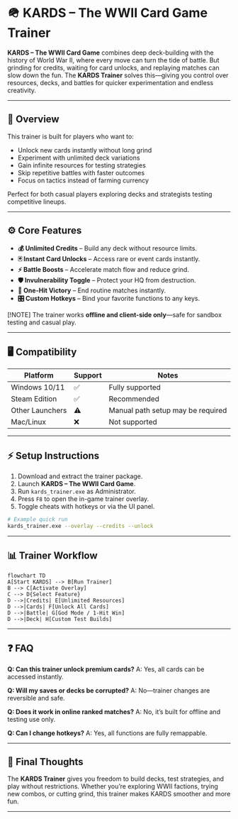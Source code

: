 # 🪖 KARDS – The WWII Card Game Trainer

**KARDS – The WWII Card Game** combines deep deck-building with the history of World War II, where every move can turn the tide of battle. But grinding for credits, waiting for card unlocks, and replaying matches can slow down the fun. The **KARDS Trainer** solves this—giving you control over resources, decks, and battles for quicker experimentation and endless creativity.

---

## 🔎 Overview

This trainer is built for players who want to:

* Unlock new cards instantly without long grind
* Experiment with unlimited deck variations
* Gain infinite resources for testing strategies
* Skip repetitive battles with faster outcomes
* Focus on tactics instead of farming currency

Perfect for both casual players exploring decks and strategists testing competitive lineups.

---

## ⚙️ Core Features

* **💰 Unlimited Credits** – Build any deck without resource limits.
* **🃏 Instant Card Unlocks** – Access rare or event cards instantly.
* **⚡ Battle Boosts** – Accelerate match flow and reduce grind.
* **🛡 Invulnerability Toggle** – Protect your HQ from destruction.
* **🎯 One-Hit Victory** – End routine matches instantly.
* **🎛 Custom Hotkeys** – Bind your favorite functions to any keys.

[!NOTE]
The trainer works **offline and client-side only**—safe for sandbox testing and casual play.

---

## 🖥 Compatibility

| Platform        | Support | Notes                             |
| --------------- | ------- | --------------------------------- |
| Windows 10/11   | ✅       | Fully supported                   |
| Steam Edition   | ✅       | Recommended                       |
| Other Launchers | ⚠️      | Manual path setup may be required |
| Mac/Linux       | ❌       | Not supported                     |

---

## ⚡ Setup Instructions

1. Download and extract the trainer package.
2. Launch **KARDS – The WWII Card Game**.
3. Run `kards_trainer.exe` as Administrator.
4. Press `F8` to open the in-game trainer overlay.
5. Toggle cheats with hotkeys or via the UI panel.

```bash
# Example quick run
kards_trainer.exe --overlay --credits --unlock
```

---

## 📊 Trainer Workflow

```mermaid
flowchart TD
A[Start KARDS] --> B[Run Trainer]
B --> C[Activate Overlay]
C --> D{Select Feature}
D -->|Credits| E[Unlimited Resources]
D -->|Cards| F[Unlock All Cards]
D -->|Battle| G[God Mode / 1-Hit Win]
D -->|Deck| H[Custom Test Builds]
```

---

## ❓ FAQ

**Q: Can this trainer unlock premium cards?**
A: Yes, all cards can be accessed instantly.

**Q: Will my saves or decks be corrupted?**
A: No—trainer changes are reversible and safe.

**Q: Does it work in online ranked matches?**
A: No, it’s built for offline and testing use only.

**Q: Can I change hotkeys?**
A: Yes, all functions are fully remappable.

---

## 🚀 Final Thoughts

The **KARDS Trainer** gives you freedom to build decks, test strategies, and play without restrictions. Whether you’re exploring WWII factions, trying new combos, or cutting grind, this trainer makes KARDS smoother and more fun.

---
